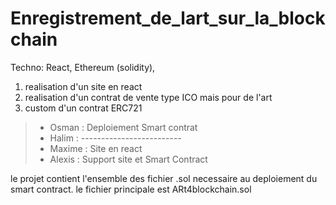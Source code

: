 # Enregistrement_de_lart_sur_la_blockchain

Techno: React, Ethereum (solidity), 

1. realisation d'un site en react 
2. realisation d'un contrat de vente type ICO mais pour de l'art 
3. custom d'un contrat ERC721

> - Osman     :   Deploiement Smart contrat
> - Halim     :   -------------------------
> - Maxime    :   Site en react
> - Alexis    :   Support site et Smart Contract

le projet contient l'ensemble des fichier .sol necessaire au deploiement du smart contract.
le fichier principale est ARt4blockchain.sol